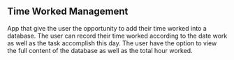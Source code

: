 ## Time Worked Management
App that give the user the opportunity to add their time worked into a database. 
The user can record their time worked according to the date work as well as the task accomplish this day.
The user have the option to view the full content of the database as well as the total hour worked.
